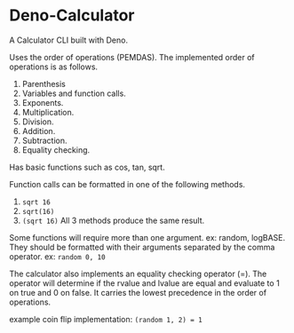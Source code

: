 # Deno-Calculator
A Calculator CLI built with Deno. 



Uses the order of operations (PEMDAS). The implemented order of operations is as follows.
1. Parenthesis
2. Variables and function calls.
3. Exponents.
4. Multiplication.
5. Division.
6. Addition.
7. Subtraction.
8. Equality checking.


Has basic functions such as cos, tan, sqrt.

Function calls can be formatted in one of the following methods.
1. `sqrt 16`
2. `sqrt(16)`
3. `(sqrt 16)`
All 3 methods produce the same result.

Some functions will require more than one argument. ex: random, logBASE.
They should be formatted with their arguments separated by the comma operator.
ex: `random 0, 10`

The calculator also implements an equality checking operator (=). The operator will determine if the rvalue
and lvalue are equal and evaluate to 1 on true and 0 on false. It carries the lowest precedence in the order
of operations.

example coin flip implementation: `(random 1, 2) = 1`
